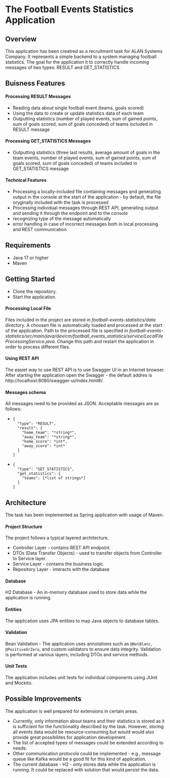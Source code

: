 # The Football Events Statistics Application

## Overview
This application has been creatred as a recruitment task for ALAN Systems Company. It represents a simple backend to a system managing football statistics. 
The goal for the application it to correctly handle incoming messages of two types: RESULT and GET_STATISTICS.

## Buisness Features
#### Processing RESULT Messages
- Reading data about single football event (teams, goals scored)
- Using the data to create or update statistics data of each team
- Outputting statistics (number of played events, sum of gained points, sum of goals scored, sum of goals conceded) of teams included in RESULT message

#### Processing GET_STATISTICS Messages
- Outputting statistics (three last results, average amount of goals in the team events, number of played events, sum of gained points, sum of
goals scored, sum of goals conceded) of teams included in GET_STATISTICS message

#### Technical Features
- Processing a locally-included file containing messages and generating output in the console at the start of the application \- by default, the file oryginally included with the task is processed
- Processing individual messages through REST API, generating output and sending it through the endpoint and to the console
- recognizing type of the message automatically
- error handling in case of incorrect messages both in local processing and REST communication

## Requirements
- Java 17 or higher
- Maven

## Getting Started
- Clone the repository.
- Start the application.

#### Processing Local File
Files included in the project are stored in *football-events-statistics/data* directory. 
A choosen file is automatically loaded and processed at the start of the application. 
Path to the processed file is specified in *football-events-statistics/src/main/java/dev/cm/football_events_statistics/service/LocalFileProcessingService.java*.
Change this path and restart the application in order to process different files.

#### Using REST API
The easiet way to use REST API is to use Swagger UI in an Internet browser. After starting the application open the Swagger \- the default addres is http://localhost:8080/swagger-ui/index.html#/.

#### Messages schema
All messages need to be provided as JSON. Acceptable messages are as follows:
- ```
  {
    "type": "RESULT",
    "result": {
      "home_team": "*string*",
      "away_team": "*string*",
      "home_score": *int*,
      "away_score": *int*
    }
  }
- ```
  {
    "type": "GET_STATISTICS",
    "get_statistics": {
      "teams": [*list of strings*]
    }
  }

## Architecture
The task has been implemented as Spring application with usage of Maven.

#### Project Structure
The project follows a typical layered architecture.
- Controller Layer \- contains REST API endpoint.
- DTOs (Data Transfer Objects) \- used to transfer objects from Controller to Service layer.
- Service Layer \- contains the business logic.
- Repository Layer \- interacts with the database

#### Database
H2 Database \- An in-memory database used to store data while the application is running.

#### Entities
The application uses JPA entities to map Java objects to database tables.

#### Validation
Bean Validation \- The application uses annotations such as `@NotBlanc`, `@PositiveOrZero`, and custom validators to ensure data integrity. 
Validation is performed at various layers, including DTOs and service methods.

#### Unit Tests
The application includes unit tests for individual components using JUnit and Mockito.

## Possible Improvements
The application is well prepared for extensions in certain areas.
- Currently, only information about teams and their statistics is stored as it is sufficient for the functionality described by the task.
  However, storing all events data would be resource-consuming but would would also provide great possibilites for application development.
- The list of accepted types of messages could be extended according to needs.
- Other communication protocols could be implemented \- e.g., message queue like Kafka would be a good fit for this kind of application.
- The current database \- H2 \- only stores data while the application is running. It could be replaced with solution that would persist the data.
